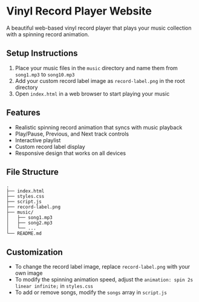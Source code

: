 # Vinyl Record Player Website

A beautiful web-based vinyl record player that plays your music collection with a spinning record animation.

## Setup Instructions

1. Place your music files in the `music` directory and name them from `song1.mp3` to `song10.mp3`
2. Add your custom record label image as `record-label.png` in the root directory
3. Open `index.html` in a web browser to start playing your music

## Features

- Realistic spinning record animation that syncs with music playback
- Play/Pause, Previous, and Next track controls
- Interactive playlist
- Custom record label display
- Responsive design that works on all devices

## File Structure

```
.
├── index.html
├── styles.css
├── script.js
├── record-label.png
├── music/
│   ├── song1.mp3
│   ├── song2.mp3
│   └── ...
└── README.md
```

## Customization

- To change the record label image, replace `record-label.png` with your own image
- To modify the spinning animation speed, adjust the `animation: spin 2s linear infinite;` in `styles.css`
- To add or remove songs, modify the `songs` array in `script.js` 